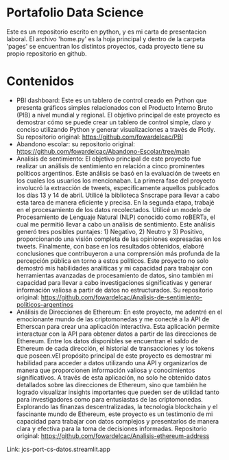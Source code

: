 # Portafolio Data Science
Este es un repositorio escrito en python, y es mi carta de presentacion laboral. El archivo 'home.py' es la hoja principal y dentro de la carpeta 'pages' se encuentran los distintos proyectos, cada proyecto tiene su propio repositorio en github.

# Contenidos
- PBI dashboard: Este es un tablero de control creado en Python que presenta gráficos simples relacionados con el Producto Interno Bruto (PIB) a nivel mundial y regional. El objetivo principal de este proyecto es demostrar cómo se puede crear un tablero de control simple, claro y conciso utilizando Python y generar visualizaciones a través de Plotly. Su repositorio original: https://github.com/fowardelcac/PBI
- Abandono escolar:  su repositorio original: https://github.com/fowardelcac/Abandono-Escolar/tree/main
- Analisis de sentimiento: El objetivo principal de este proyecto fue realizar un análisis de sentimiento en relación a cinco prominentes políticos argentinos. Este análisis se basó en la evaluación de tweets en los cuales los usuarios los mencionaban. La primera fase del proyecto involucró la extracción de tweets, específicamente aquellos publicados los días 13 y 14 de abril. Utilicé la biblioteca Snscrape para llevar a cabo esta tarea de manera eficiente y precisa. En la segunda etapa, trabajé en el procesamiento de los datos recolectados. Utilicé un modelo de Procesamiento de Lenguaje Natural (NLP) conocido como roBERTa, el cual me permitió llevar a cabo un análisis de sentimiento. Este análisis generó tres posibles puntajes: 1) Negativo, 2) Neutro y 3) Positivo, proporcionando una visión completa de las opiniones expresadas en los tweets. Finalmente, con base en los resultados obtenidos, elaboré conclusiones que contribuyeron a una comprensión más profunda de la percepción pública en torno a estos políticos. Este proyecto no solo demostró mis habilidades analíticas y mi capacidad para trabajar con herramientas avanzadas de procesamiento de datos, sino también mi capacidad para llevar a cabo investigaciones significativas y generar información valiosa a partir de datos no estructurados. Su repositorio original: https://github.com/fowardelcac/Analisis-de-sentimiento-politicos-argentinos
- Análisis de Direcciones de Ethereum: En este proyecto, me adentré en el emocionante mundo de las criptomonedas y me conecté a la API de Etherscan para crear una aplicación interactiva. Esta aplicación permite interactuar con la API para obtener datos a partir de las direcciones de Ethereum. Entre los datos disponibles se encuentran el saldo de Ethereum de cada dirección, el historial de transacciones y los tokens que poseen.vEl propósito principal de este proyecto es demostrar mi habilidad para acceder a datos utilizando una API y organizarlos de manera que proporcionen información valiosa y conocimientos significativos. A través de esta aplicación, no solo he obtenido datos detallados sobre las direcciones de Ethereum, sino que también he logrado visualizar insights importantes que pueden ser de utilidad tanto para investigadores como para entusiastas de las criptomonedas. Explorando las finanzas descentralizadas, la tecnología blockchain y el fascinante mundo de Ethereum, este proyecto es un testimonio de mi capacidad para trabajar con datos complejos y presentarlos de manera clara y efectiva para la toma de decisiones informadas.  Repositorio original: https://github.com/fowardelcac/Analisis-ethereum-address


Link: jcs-port-cs-datos.streamlit.app
